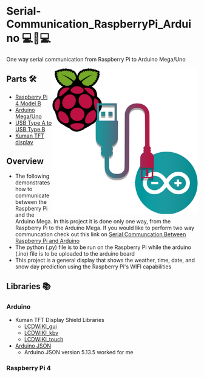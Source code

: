 # Serial-Communication_RaspberryPi_Arduino 💻📶💻
One way serial communication from Raspberry Pi to Arduino Mega/Uno

<p> 
  <img width=384 height=384 align='Right' src="https://github.com/Raziz1/Serial-Communication_RaspberryPi_Arduino/blob/main/images/Rasp-Arduino.png? raw=true">
</p>

## Parts 🛠
* [Raspberry Pi 4 Model B](https://www.amazon.ca/Raspberry-Pi-Computer-Model-4GB/dp/B07W4JM192/ref=sr_1_7?dchild=1&keywords=raspberry+pi+4&qid=1607186145&sr=8-7)
* [Arduino Mega/Uno](https://www.amazon.ca/Elegoo-Board-ATmega2560-ATMEGA16U2-Arduino/dp/B01H4ZLZLQ/ref=sr_1_12?dchild=1&keywords=arduino+mega&qid=1607186201&sr=8-12)
* [USB Type A to USB Type B](https://www.amazon.ca/JSAUX-Printer-Scanner-Compatible-Lexmark/dp/B07RW66XRW/ref=sr_1_7?dchild=1&keywords=usb+a+to+usb+b&qid=1607186219&sr=8-7)
* [Kuman TFT display](https://www.amazon.ca/480x320-Screen-Module-Arduino-Without/dp/B07NWH47PV/ref=sr_1_24?dchild=1&keywords=tft+display+kuman&qid=1607187338&sr=8-24)

## Overview
* The following demonstrates how to communicate between the Raspberry Pi and the Arduino Mega. In this project it is done only one way, from the Raspberry Pi to the Arduino Mega. If you would like to perform two way communcation check out this link on [Serial Communcation Between Raspberry Pi and Arduino](https://roboticsbackend.com/raspberry-pi-arduino-serial-communication/)
* The python (.py) file is to be run on the Raspberry Pi while the arduino (.ino) file is to be uploaded to the arduino board
* This project is a general display that shows the weather, time, date, and snow day prediction using the Raspberry Pi's WIFI capabilities

## Libraries 📚
### Arduino
* Kuman TFT Display Shield Libraries
  - [LCDWIKI_gui](https://github.com/lcdwiki/LCDWIKI_gui)
  - [LCDWIKI_kbv](https://github.com/lcdwiki/LCDWIKI_kbv)
  - [LCDWIKI_touch](https://github.com/lcdwiki/LCDWIKI_touch)
* [Arduino JSON](https://github.com/bblanchon/ArduinoJson)
  - Arduino JSON version 5.13.5 worked for me
 ### Raspberry Pi 4
 

